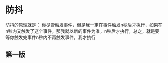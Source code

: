 # 防抖

防抖的原理就是： 你尽管触发事件，但是我一定在事件触发n秒后才执行，如果在n秒内又触发了这个事件，那我就以新的事件为准，n秒后才执行，总之，就是要等你触发完事件n秒内不再触发事件，我才执行

## 第一版
